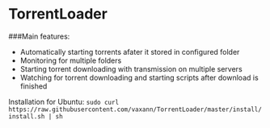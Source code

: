 TorrentLoader
=============
###Main features:
* Automatically starting torrents afater it stored in configured folder
* Monitoring for multiple folders
* Starting torrent downloading with transmission on multiple servers
* Watching for torrent downloading and starting scripts after download is finished


Installation for Ubuntu:
`sudo curl https://raw.githubusercontent.com/vaxann/TorrentLoader/master/install/install.sh | sh`


